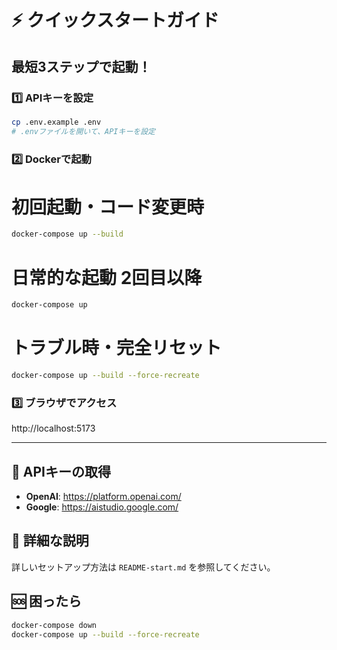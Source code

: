 # ⚡ クイックスタートガイド

## 最短3ステップで起動！

### 1️⃣ APIキーを設定
```bash
cp .env.example .env
# .envファイルを開いて、APIキーを設定
```

### 2️⃣ Dockerで起動
# 初回起動・コード変更時
```bash
docker-compose up --build
```
# 日常的な起動 2回目以降
```bash
docker-compose up
```
# トラブル時・完全リセット
```bash
docker-compose up --build --force-recreate
```


### 3️⃣ ブラウザでアクセス
http://localhost:5173

---

## 🔑 APIキーの取得
- **OpenAI**: https://platform.openai.com/
- **Google**: https://aistudio.google.com/

## 📖 詳細な説明
詳しいセットアップ方法は `README-start.md` を参照してください。

## 🆘 困ったら
```bash
docker-compose down
docker-compose up --build --force-recreate
```
